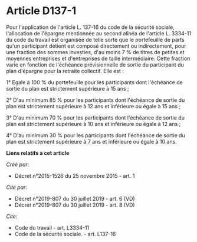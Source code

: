 # Article D137-1

Pour l'application de l'article L. 137-16 du code de la sécurité sociale, l'allocation de l'épargne mentionnée au second
alinéa de l'article L. 3334-11 du code du travail est organisée de telle sorte que le portefeuille de parts qu'un participant
détient est composé directement ou indirectement, pour une fraction des sommes investies, d'au moins 7 % de titres de petites
et moyennes entreprises et d'entreprises de taille intermédiaire. Cette fraction varie en fonction de l'échéance
prévisionnelle de sortie du participant du plan d'épargne pour la retraite collectif. Elle est : 

1° Egale à 100 % du portefeuille pour les participants dont l'échéance de sortie du plan est strictement supérieure à 15
ans ; 

2° D'au minimum 85 % pour les participants dont l'échéance de sortie du plan est strictement supérieure à 12 ans et
inférieure ou égale à 15 ans ; 

3° D'au minimum 70 % pour les participants dont l'échéance de sortie du plan est strictement supérieure à 10 ans et
inférieure ou égale à 12 ans ; 

4° D'au minimum 30 % pour les participants dont l'échéance de sortie du plan est strictement supérieure à 7 ans et inférieure
ou égale à 10 ans.

**Liens relatifs à cet article**

_Créé par_:

  - Décret n°2015-1526 du 25 novembre 2015 - art. 1

_Cité par_:

  - Décret n°2019-807 du 30 juillet 2019 - art. 6 (VD)
  - Décret n°2019-807 du 30 juillet 2019 - art. 8 (VD)

_Cite_:

  - Code du travail - art. L3334-11
  - Code de la sécurité sociale. - art. L137-16
